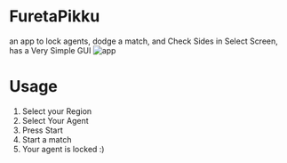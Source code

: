 # FuretaPikku
an app to lock agents, dodge a match, and Check Sides in Select Screen, has a Very Simple GUI
![app](https://i.imgur.com/iSDxNHS.png) 

# Usage
1. Select your Region
2. Select Your Agent
3. Press Start
4. Start a match
5. Your agent is locked :)
